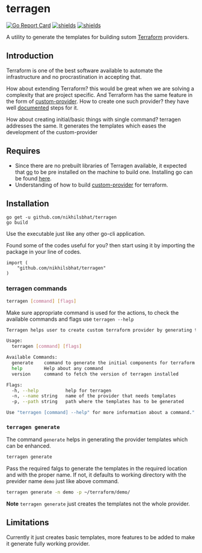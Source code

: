 # terragen


[![Go Report Card](https://goreportcard.com/badge/github.com/nikhilsbhat/terragen)](https://goreportcard.com/report/github.com/nikhilsbhat/terragen)  [![shields](https://img.shields.io/badge/license-mit-brightgreen)](https://github.com/nikhilsbhat/terragen/blob/master/LICENSE) [![shields](https://godoc.org/github.com/nikhilsbhat/terragen?status.svg)](https://godoc.org/github.com/nikhilsbhat/terragen)


A utility to generate the templates for building sutom [Terraform](https://www.terraform.io/) providers.

## Introduction

Terraform is one of the best software available to automate the infrastructure and no procrastination in accepting that.

How about extending Terraform? this would be great when we are solving a complexity that are project specific. And Terraform has the same feature in the form of [custom-provider](https://www.terraform.io/docs/extend/how-terraform-works.html). How to create one such provider? they have well [documented](https://www.terraform.io/docs/extend/writing-custom-providers.html) steps for it.

How about creating initial/basic things with single command? terragen addresses the same. It generates the templates which eases the development of the custom-provider

## Requires

* Since there are no prebuilt libraries of Terragen available, it expected that [go](https://golang.org/dl/) to be pre installed on the machine to build one. Installing go can be found [here](https://golang.org/doc/install).
* Understanding of how to build [custom-provider](https://www.terraform.io/docs/extend/writing-custom-providers.html) for terraform.

## Installation

```golang
go get -u github.com/nikhilsbhat/terragen
go build
```
Use the executable just like any other go-cli application.

Found some of the codes useful for you? then start using it by importing the package in your line of codes.
```golang
import (
    "github.com/nikhilsbhat/terragen"
)
```

### terragen commands

```bash
terragen [command] [flags]
```
Make sure appropriate command is used for the actions, to check the available commands and flags use `terragen --help`

```bash
Terragen helps user to create custom terraform provider by generating templates for it.

Usage:
  terragen [command] [flags]

Available Commands:
  generate    command to generate the initial components for terraform provider
  help        Help about any command
  version     command to fetch the version of terragen installed

Flags:
  -h, --help          help for terragen
  -n, --name string   name of the provider that needs templates
  -p, --path string   path where the templates has to be generated

Use "terragen [command] --help" for more information about a command."
```

### `terragen generate`

The command `generate` helps in generating the provider templates which can be enhanced.

```bash
terragen generate
```

Pass the required falgs to generate the templates in the required location and with the proper name. If not, it defaults to working directory with the previder name `demo` just like above command.

```bash
terragen generate -n demo -p ~/terraform/demo/
```

**Note** `terragen generate` just creates the templates not the whole provider.

## Limitations

Currently it just creates basic templates, more features to be added to make it generate fully working provider.